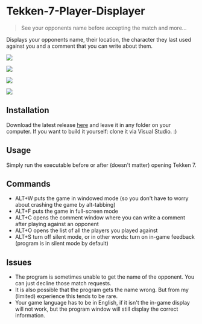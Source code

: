 # Tekken-7-Player-Displayer
> See your opponents name before accepting the match and more...

Displays your opponents name, their location, the character they last used against you and a comment that you can write about them.

![](https://github.com/ParadiseAigo/Tekken-7-Player-Displayer/blob/csharp-version/readme-images/7git.png)

![](https://github.com/ParadiseAigo/Tekken-7-Player-Displayer/blob/csharp-version/readme-images/2git.png)

![](https://github.com/ParadiseAigo/Tekken-7-Player-Displayer/blob/csharp-version/readme-images/5git.png)

![](https://github.com/ParadiseAigo/Tekken-7-Player-Displayer/blob/csharp-version/readme-images/8git.png)

## Installation
Download the latest release [here](https://github.com/ParadiseAigo/Tekken-7-Player-Displayer/releases) and leave it in any folder on your computer. If you want to build it yourself: clone it via Visual Studio. :)

## Usage
Simply run the executable before or after (doesn't matter) opening Tekken 7.

## Commands
* ALT+W  puts the game in windowed mode (so you don't have to worry about crashing the game by alt-tabbing)
* ALT+F  puts the game in full-screen mode
* ALT+C  opens the comment window where you can write a comment after playing against an opponent
* ALT+O  opens the list of all the players you played against
* ALT+S  turn off silent mode, or in other words: turn on in-game feedback (program is in silent mode by default)

## Issues
* The program is sometimes unable to get the name of the opponent. You can just decline those match requests.
* It is also possible that the program gets the name wrong. But from my (limited) experience this tends to be rare.
* Your game language has to be in English, if it isn't the in-game display will not work, but the program window will still display the correct information.
